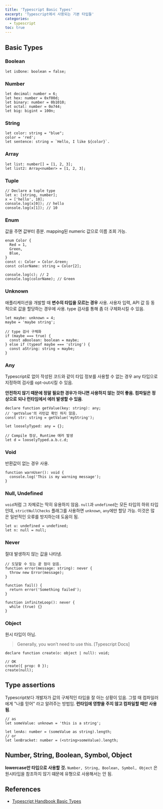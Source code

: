 ```yaml
---
title: 'Typescript Basic Types'
excerpt: 'Typescript에서 사용되는 기본 타입들'
categories:
  - typescript
toc: true
---
```


## Basic Types

<a name="boolean"></a>

### Boolean

```tsx
let isDone: boolean = false;
```

<a name="number"></a>

### Number

```tsx
let decimal: number = 6;
let hex: number = 0xf00d;
let binary: number = 0b1010;
let octal: number = 0o744;
let big: bigint = 100n;
```

### String

```tsx
let color: string = "blue";
color = 'red';
let sentence: string = `Hello, I like ${color}`.
```

### Array

```tsx
let list: number[] = [1, 2, 3];
let list2: Array<number> = [1, 2, 3];
```

### Tuple

```tsx
// Declare a tuple type
let x: [string, number];
x = ['hello', 10];
console.log(x[0]); // hello
console.log(x[1]); // 10
```

### Enum

값을 주면 값부터 증분. mapping된 numeric 값으로 이름 조회 가능.

```tsx
enum Color {
  Red = 1,
  Green,
  Blue,
}
const c: Color = Color.Green;
const colorName: string = Color[2];

console.log(c); // 2
console.log(colorName); // Green
```

### Unknown

애플리케이션을 개발할 때 **변수의 타입을 모르는 경우** 사용. 사용자 입력, API 값 등 동적으로 값을 할당하는 경우에 사용. type 검사를 통해 좀 더 구체화시킬 수 있음.

```tsx
let maybe: unknown = 4;
maybe = 'maybe string';

// type 검사 구체화
if (maybe === true) {
  const aBoolean: boolean = maybe;
} else if (typeof maybe === 'string') {
  const aString: string = maybe;
}
```

### Any

Typescript로 없이 작성된 코드와 같이 타입 정보를 사용할 수 없는 경우 any 타입으로 지정하여 검사를 opt-out시킬 수 있음.

**안전하지 않기 때문에 정말 필요한 경우가 아니면 사용하지 않는 것이 좋음. 컴파일은 정상으로 되나 런타임에서 에러 발생할 수 있음**.

```tsx
declare function getValue(key: string): any;
// 'getValue'의 리턴값 확인 하지 않음.
const str: string = getValue('myString');

let looselyTyped: any = {};

// Compile 정상, Runtime 에러 발생
let d = looselyTyped.a.b.c.d;
```

### Void

반환값이 없는 경우 사용.

```tsx
function warnUser(): void {
  console.log('This is my warning message');
}
```

### Null, Undefined

`void`처럼 그 자체로는 딱히 유용하지 않음. `null`과 `undefined`는 모든 타입의 하위 타입인데, `strictNullChecks` 플래그를 사용하면 `unknown`, `any`에만 할당 가능. 이것은 많은 일반적인 오류를 방지하는데 도움이 됨.

```tsx
let u: undefined = undefined;
let n: null = null;
```

### Never

절대 발생하지 않는 값을 나타냄.

```tsx
// 도달할 수 있는 끝 점이 없음.
function error(message: string): never {
  throw new Error(message);
}

function fail() {
  return error('Something failed');
}

function infiniteLoop(): never {
  while (true) {}
}
```

### Object

원시 타입이 아님.

> Generally, you won’t need to use this. [Typescript Docs]

```tsx
declare function create(o: object | null): void;

// OK
create({ prop: 0 });
create(null);
```

## Type assertions

Typescript보다 개발자가 값의 구체적인 타입을 잘 아는 상황이 있음. 그럴 때 컴파일러에게 "나를 믿어" 라고 알려주는 방법임. **런타임에 영향을 주지 않고 컴파일할 때만 사용 됨**.

```tsx
// as
let someValue: unknown = 'this is a string';

let lenAs: number = (someValue as string).length;
// or
let lenBracket: number = (<string>someValue).length;
```

## Number, String, Boolean, Symbol, Object

**lowercase만 타입으로 사용할 것.** `Number, String, Boolean, Symbol, Object` 은 원시타입을 참조하지 않기 떄문에 유형으로 사용해서는 안 됨.

## References

- [Typescript Handbook Basic Types](https://www.typescriptlang.org/docs/handbook/basic-types.html)
